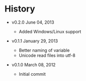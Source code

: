 # History

* v0.2.0 June 04, 2013
	* Added Windows/Linux support

* v0.1.1 January 29, 2013
	* Better naming of variable
	* Unicode read files into utf-8

* v0.1.0 March 08, 2012
	* Initial commit
